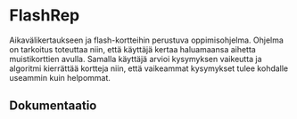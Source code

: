 # FlashRep

 Aikavälikertaukseen ja flash-kortteihin perustuva oppimisohjelma. Ohjelma on tarkoitus toteuttaa niin, että käyttäjä kertaa haluamaansa aihetta muistikorttien avulla. Samalla käyttäjä arvioi kysymyksen vaikeutta ja algoritmi kierrättää kortteja niin, että vaikeammat kysymykset tulee kohdalle useammin kuin helpommat.
 
 ## Dokumentaatio
 







